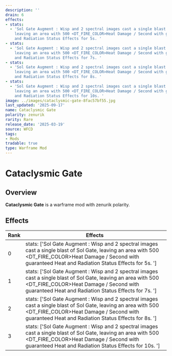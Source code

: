 ```yaml
---
description: ''
drain: 6
effects:
- stats:
  - 'Sol Gate Augment : Wisp and 2 spectral images cast a single blast of Sol Gate,
    leaving an area with 500 <DT_FIRE_COLOR>Heat Damage / Second with guaranteed Heat
    and Radiation Status Effects for 5s. '
- stats:
  - 'Sol Gate Augment : Wisp and 2 spectral images cast a single blast of Sol Gate,
    leaving an area with 500 <DT_FIRE_COLOR>Heat Damage / Second with guaranteed Heat
    and Radiation Status Effects for 7s. '
- stats:
  - 'Sol Gate Augment : Wisp and 2 spectral images cast a single blast of Sol Gate,
    leaving an area with 500 <DT_FIRE_COLOR>Heat Damage / Second with guaranteed Heat
    and Radiation Status Effects for 8s. '
- stats:
  - 'Sol Gate Augment : Wisp and 2 spectral images cast a single blast of Sol Gate,
    leaving an area with 500 <DT_FIRE_COLOR>Heat Damage / Second with guaranteed Heat
    and Radiation Status Effects for 10s. '
image: ../images/cataclysmic-gate-8fac57bf55.jpg
last_updated: '2025-09-17'
name: Cataclysmic Gate
polarity: zenurik
rarity: Rare
release_date: '2025-03-19'
source: WFCD
tags:
- Mods
tradable: true
type: Warframe Mod
---
```


# Cataclysmic Gate

## Overview

**Cataclysmic Gate** is a warframe mod with zenurik polarity.

## Effects

| Rank | Effects |
|------|----------|
| 0 | stats: ['Sol Gate Augment : Wisp and 2 spectral images cast a single blast of Sol Gate, leaving an area with 500 <DT_FIRE_COLOR>Heat Damage / Second with guaranteed Heat and Radiation Status Effects for 5s. '] |
| 1 | stats: ['Sol Gate Augment : Wisp and 2 spectral images cast a single blast of Sol Gate, leaving an area with 500 <DT_FIRE_COLOR>Heat Damage / Second with guaranteed Heat and Radiation Status Effects for 7s. '] |
| 2 | stats: ['Sol Gate Augment : Wisp and 2 spectral images cast a single blast of Sol Gate, leaving an area with 500 <DT_FIRE_COLOR>Heat Damage / Second with guaranteed Heat and Radiation Status Effects for 8s. '] |
| 3 | stats: ['Sol Gate Augment : Wisp and 2 spectral images cast a single blast of Sol Gate, leaving an area with 500 <DT_FIRE_COLOR>Heat Damage / Second with guaranteed Heat and Radiation Status Effects for 10s. '] |

